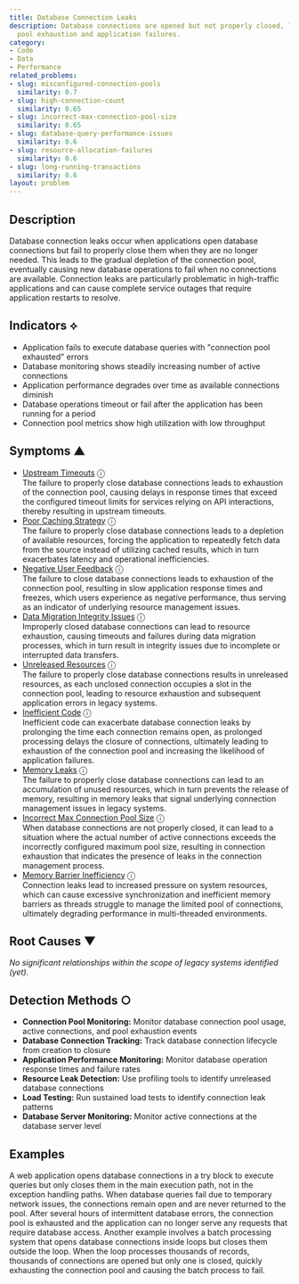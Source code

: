 ```yaml
---
title: Database Connection Leaks
description: Database connections are opened but not properly closed, leading to connection
  pool exhaustion and application failures.
category:
- Code
- Data
- Performance
related_problems:
- slug: misconfigured-connection-pools
  similarity: 0.7
- slug: high-connection-count
  similarity: 0.65
- slug: incorrect-max-connection-pool-size
  similarity: 0.65
- slug: database-query-performance-issues
  similarity: 0.6
- slug: resource-allocation-failures
  similarity: 0.6
- slug: long-running-transactions
  similarity: 0.6
layout: problem
---
```


## Description

Database connection leaks occur when applications open database connections but fail to properly close them when they are no longer needed. This leads to the gradual depletion of the connection pool, eventually causing new database operations to fail when no connections are available. Connection leaks are particularly problematic in high-traffic applications and can cause complete service outages that require application restarts to resolve.

## Indicators ⟡

- Application fails to execute database queries with "connection pool exhausted" errors
- Database monitoring shows steadily increasing number of active connections
- Application performance degrades over time as available connections diminish
- Database operations timeout or fail after the application has been running for a period
- Connection pool metrics show high utilization with low throughput

## Symptoms ▲
- [Upstream Timeouts](upstream-timeouts.md) <span class="info-tooltip" title="Confidence: 0.638, Strength: 0.830">ⓘ</span>
<br/>  The failure to properly close database connections leads to exhaustion of the connection pool, causing delays in response times that exceed the configured timeout limits for services relying on API interactions, thereby resulting in upstream timeouts.
- [Poor Caching Strategy](poor-caching-strategy.md) <span class="info-tooltip" title="Confidence: 0.468, Strength: 0.799">ⓘ</span>
<br/>  The failure to properly close database connections leads to a depletion of available resources, forcing the application to repeatedly fetch data from the source instead of utilizing cached results, which in turn exacerbates latency and operational inefficiencies.
- [Negative User Feedback](negative-user-feedback.md) <span class="info-tooltip" title="Confidence: 0.406, Strength: 0.830">ⓘ</span>
<br/>  The failure to close database connections leads to exhaustion of the connection pool, resulting in slow application response times and freezes, which users experience as negative performance, thus serving as an indicator of underlying resource management issues.
- [Data Migration Integrity Issues](data-migration-integrity-issues.md) <span class="info-tooltip" title="Confidence: 0.401, Strength: 0.852">ⓘ</span>
<br/>  Improperly closed database connections can lead to resource exhaustion, causing timeouts and failures during data migration processes, which in turn result in integrity issues due to incomplete or interrupted data transfers.
- [Unreleased Resources](unreleased-resources.md) <span class="info-tooltip" title="Confidence: 0.388, Strength: 0.770">ⓘ</span>
<br/>  The failure to properly close database connections results in unreleased resources, as each unclosed connection occupies a slot in the connection pool, leading to resource exhaustion and subsequent application errors in legacy systems.
- [Inefficient Code](inefficient-code.md) <span class="info-tooltip" title="Confidence: 0.339, Strength: 0.813">ⓘ</span>
<br/>  Inefficient code can exacerbate database connection leaks by prolonging the time each connection remains open, as prolonged processing delays the closure of connections, ultimately leading to exhaustion of the connection pool and increasing the likelihood of application failures.
- [Memory Leaks](memory-leaks.md) <span class="info-tooltip" title="Confidence: 0.326, Strength: 0.831">ⓘ</span>
<br/>  The failure to properly close database connections can lead to an accumulation of unused resources, which in turn prevents the release of memory, resulting in memory leaks that signal underlying connection management issues in legacy systems.
- [Incorrect Max Connection Pool Size](incorrect-max-connection-pool-size.md) <span class="info-tooltip" title="Confidence: 0.323, Strength: 0.829">ⓘ</span>
<br/>  When database connections are not properly closed, it can lead to a situation where the actual number of active connections exceeds the incorrectly configured maximum pool size, resulting in connection exhaustion that indicates the presence of leaks in the connection management process.
- [Memory Barrier Inefficiency](memory-barrier-inefficiency.md) <span class="info-tooltip" title="Confidence: 0.312, Strength: 0.860">ⓘ</span>
<br/>  Connection leaks lead to increased pressure on system resources, which can cause excessive synchronization and inefficient memory barriers as threads struggle to manage the limited pool of connections, ultimately degrading performance in multi-threaded environments.

## Root Causes ▼

*No significant relationships within the scope of legacy systems identified (yet).*

## Detection Methods ○

- **Connection Pool Monitoring:** Monitor database connection pool usage, active connections, and pool exhaustion events
- **Database Connection Tracking:** Track database connection lifecycle from creation to closure
- **Application Performance Monitoring:** Monitor database operation response times and failure rates
- **Resource Leak Detection:** Use profiling tools to identify unreleased database connections
- **Load Testing:** Run sustained load tests to identify connection leak patterns
- **Database Server Monitoring:** Monitor active connections at the database server level

## Examples

A web application opens database connections in a try block to execute queries but only closes them in the main execution path, not in the exception handling paths. When database queries fail due to temporary network issues, the connections remain open and are never returned to the pool. After several hours of intermittent database errors, the connection pool is exhausted and the application can no longer serve any requests that require database access. Another example involves a batch processing system that opens database connections inside loops but closes them outside the loop. When the loop processes thousands of records, thousands of connections are opened but only one is closed, quickly exhausting the connection pool and causing the batch process to fail.
